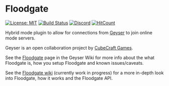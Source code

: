 # Floodgate

[![License: MIT](https://img.shields.io/badge/license-MIT-blue.svg)](LICENSE)
[![Build Status](https://ci.nukkitx.com/job/GeyserMC/job/Floodgate/job/master/badge/icon)](https://ci.nukkitx.com/job/GeyserMC/job/Floodgate/job/master/)
[![Discord](https://img.shields.io/discord/613163671870242838.svg?color=%237289da&label=discord)](http://discord.geysermc.org/)
[![HitCount](https://hits.dwyl.com/GeyserMC/Floodgate.svg)](http://hits.dwyl.com/GeyserMC/Floodgate)

Hybrid mode plugin to allow for connections from [Geyser](https://github.com/GeyserMC/Geyser) to join online mode servers.

Geyser is an open collaboration project by [CubeCraft Games](https://cubecraft.net).

See the [Floodgate](https://github.com/GeyserMC/Geyser/wiki/Floodgate) page in the Geyser Wiki for more info about the what Floodgate is, how you setup Floodgate and known issues/caveats.

See the [Floodgate wiki](https://github.com/GeyserMC/Floodgate/wiki) (currently work in progress) for a more in-depth look into Floodgate, how it works and the Floodgate API.
